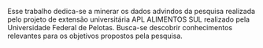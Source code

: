 Esse trabalho dedica-se a minerar os dados advindos da pesquisa realizada pelo projeto de extensão universitária APL ALIMENTOS SUL realizado pela Universidade Federal de Pelotas. Busca-se descobrir conhecimentos relevantes para os objetivos propostos pela pesquisa.